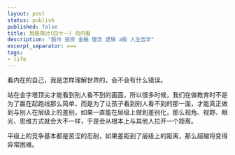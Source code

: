 ```yaml
---
layout: post
status: publish
published: false
title: 思路探讨(四十一) 向内看
description: "股市 投资 金融 理念 逻辑 a股 人生哲学"
excerpt_separator: ===
tags:
- life
---
```


看内在的自己，我是怎样理解世界的，会不会有什么错误。





站在金字塔顶尖才能看到别人看不到的画面，所以很多时候，我们在做教育时不是为了赢在起跑线那么简单，而是为了让孩子看到别人看不到的那一面，才能真正做到与别人在层级上的差别，如果一直能在层级上做到差别化，那么视角、视野、眼光、思维方式就会大不一样，于是会从根本上与其他人拉开一个距离。

平级上的竞争基本都是苦涩的忍耐，如果差距到了层级上的距离，那么超越将变得异常困难。


